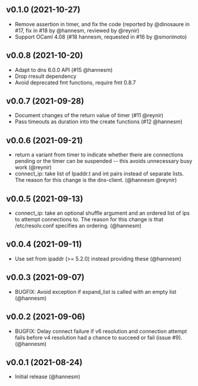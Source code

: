 ## v0.1.0 (2021-10-27)

* Remove assertion in timer, and fix the code (reported by @dinosaure in #17,
  fix in #18 by @hannesm, reviewed by @reynir)
* Support OCaml 4.08 (#18 hannesm, requested in #16 by @smorimoto)

## v0.0.8 (2021-10-20)

* Adapt to dns 6.0.0 API (#15 @hannesm)
* Drop rresult dependency
* Avoid deprecated fmt functions, require fmt 0.8.7

## v0.0.7 (2021-09-28)

* Document changes of the return value of timer (#11 @reynir)
* Pass timeouts as duration into the create functions (#12 @hannesm)

## v0.0.6 (2021-09-21)

* return a variant from timer to indicate whether there are connections pending
  or the timer can be suspended -- this avoids unnecessary busy work (@reynir)
* connect_ip: take list of Ipaddr.t and int pairs instead of separate lists.
  The reason for this change is the dns-client. (@hannesm @reynir)

## v0.0.5 (2021-09-13)

* connect_ip: take an optional shuffle argument and an ordered list of ips to
  attempt connections to. The reason for this change is that /etc/resolv.conf
  specifies an ordering. (@hannesm)

## v0.0.4 (2021-09-11)

* Use set from ipaddr (>= 5.2.0) instead providing these (@hannesm)

## v0.0.3 (2021-09-07)

* BUGFIX: Avoid exception if expand_list is called with an empty list (@hannesm)

## v0.0.2 (2021-09-06)

* BUGFIX: Delay connect failure if v6 resolution and connection attempt fails
  before v4 resolution had a chance to succeed or fail (issue #9). (@hannesm)

## v0.0.1 (2021-08-24)

* Initial release (@hannesm)
